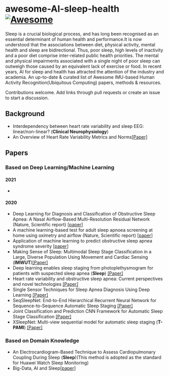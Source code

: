 # awesome-AI-sleep-health [![Awesome](https://cdn.rawgit.com/sindresorhus/awesome/d7305f38d29fed78fa85652e3a63e154dd8e8829/media/badge.svg)](https://github.com/sindresorhus/awesome)

Sleep is a crucial biological process, and has long been recognised as an essential determinant of human health and performance.It is now understood that the associations between diet, physical activity, mental health and sleep are bidirectional. Thus, poor sleep, high levels of inactivity and a poor diet comprise inter-related public health priorities. The mental and physical impairments associated with a single night of poor sleep can outweigh those caused by an equivalent lack of exercise or food.
In recent years, AI for sleep and health has attracted the attention of the industry and academia. An up-to-date & curated list of Awesome IMU-based Human Activity Recognition(Ubiquitous Computing) papers, methods & resources.

Contributions welcome. Add links through pull requests or create an issue to start a discussion.
## Background
- Interdependency between heart rate variability and sleep EEG: linear/non-linear? (**Clinical Neurophysiology**)
- An Overview of Heart Rate Variability Metrics and Norms[[Paper]](https://www.ncbi.nlm.nih.gov/pmc/articles/PMC5624990/)

## Papers
### Based on Deep Learning/Machine Learning
#### 2021
- 
#### 2020
- <a name=""></a> Deep Learning for Diagnosis and Classification of Obstructive Sleep Apnea: A Nasal Airflow-Based Multi-Resolution Residual Network (Nature, Scientific report) [[paper](https://www.dovepress.com/deep-learning-for-diagnosis-and-classification-of-obstructive-sleep-ap-peer-reviewed-fulltext-article-NSS)]
- <a name=""></a> A machine learning-based test for adult sleep apnoea screening at home using oximetry and airflow (Nature, Scientific report) [[paper](https://www.nature.com/articles/s41598-020-62223-4)]
- <a name="CPC"></a> Application of machine learning to predict obstructive sleep apnea syndrome severity [[paper](https://journals.sagepub.com/doi/pdf/10.1177/1460458218824725)]
- <a name="MSS"></a> Making Sense of Sleep: Multimodal Sleep Stage Classification in a Large, Diverse Population Using Movement and Cardiac Sensing (**IMWUT**)[[Paper]](https://dl.acm.org/doi/abs/10.1145/3397325)
- <a name=""></a> Deep learning enables sleep staging from photoplethysmogram for patients with suspected sleep apnea (**Sleep**) [[Paper]](https://doi.org/10.1093/sleep/zsaa098)
- <a name=""></a> Heart rate variability and obstructive sleep apnea: Current perspectives and novel technologies [[Paper]](https://doi.org/10.1111/jsr.13274)
- <a name=""></a> Single Sensor Techniques for Sleep Apnea Diagnosis Using Deep Learning [[Paper]](https://ieeexplore.ieee.org/abstract/document/8031206)
- <a name=""></a> SeqSleepNet: End-to-End Hierarchical Recurrent Neural Network for Sequence-to-Sequence Automatic Sleep Staging [[Paper]](https://ieeexplore.ieee.org/stamp/stamp.jsp?arnumber=8631195)
- <a name=""></a> Joint Classification and Prediction CNN Framework for Automatic Sleep Stage Classification [[Paper]](https://ieeexplore.ieee.org/stamp/stamp.jsp?arnumber=8502139) 
- <a name=""></a> XSleepNet: Multi-view sequential model for automatic sleep staging (**T-PAMI**) [[Paper]](https://ieeexplore.ieee.org/stamp/stamp.jsp?arnumber=9392272) 
### Based on Domain Knowledge
- <a name="https://doi.org/10.1093/sleep/28.9.1151"></a> An Electrocardiogram-Based Technique to Assess Cardiopulmonary Coupling During Sleep (**Sleep**)(This method is adopted as the standard for Huawei Watch Sleep Monitoring)
- <a name="BAS"></a> Big-Data, AI and Sleep[[paper]](https://academic.oup.com/sleep/pages/big-data-vi)
